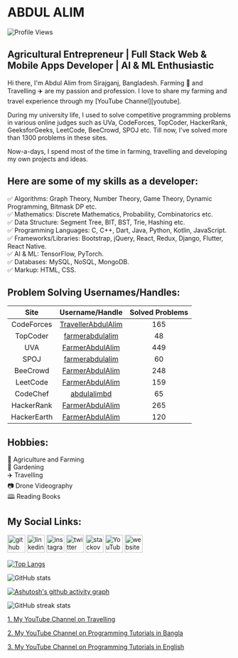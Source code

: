 # ABDUL ALIM

![Profile Views](https://komarev.com/ghpvc/?username=FarmerAbdulAlim&color=blueviolet)

## Agricultural Entrepreneur | Full Stack Web & Mobile Apps Developer | AI & ML Enthusiastic

Hi there, I'm Abdul Alim from Sirajganj, Bangladesh. Farming 🌾 and Travelling ✈️ are my passion and profession. I love to share my farming and travel experience through my [YouTube Channel][youtube].

During my university life, I used to solve competitive programming problems in various online judges such as UVa, CodeForces, TopCoder, HackerRank, GeeksforGeeks, LeetCode, BeeCrowd, SPOJ etc. Till now, I've solved more than 1300 problems in these sites.

Now-a-days, I spend most of the time in farming, travelling and developing my own projects and ideas.

## Here are some of my skills as a developer:

✅ Algorithms: Graph Theory, Number Theory, Game Theory, Dynamic Programming, Bitmask DP etc.  
✅ Mathematics: Discrete Mathematics, Probability, Combinatorics etc.  
✅ Data Structure: Segment Tree, BIT, BST, Trie, Hashing etc.  
✅ Programming Languages: C, C++, Dart, Java, Python, Kotlin, JavaScript.  
✅ Frameworks/Libraries: Bootstrap, jQuery, React, Redux, Django, Flutter, React Native.  
✅ AI & ML: TensorFlow, PyTorch.  
✅ Databases: MySQL, NoSQL, MongoDB.  
✅ Markup: HTML, CSS.

## Problem Solving Usernames/Handles:

|  **Site**   |                           **Username/Handle**                           | **Solved Problems** |
| :---------: | :---------------------------------------------------------------------: | :-----------------: |
| CodeForces  | [TravellerAbdulAlim](https://codeforces.com/profile/TravellerAbdulAlim) |         165         |
|  TopCoder   |    [farmerabdulalim](https://profiles.topcoder.com/farmerabdulalim)     |         48          |
|     UVA     |       [FarmerAbdulAlim](https://uhunt.onlinejudge.org/id/155497)        |         449         |
|    SPOJ     |     [farmerabdulalim](https://www.spoj.com/users/farmerabdulalim/)      |         60          |
|  BeeCrowd   | [FarmerAbdulAlim](https://www.beecrowd.com.br/judge/en/profile/832057)  |         248         |
|  LeetCode   |        [FarmerAbdulAlim](https://leetcode.com/FarmerAbdulAlim/)         |         159         |
|  CodeChef   |        [abdulalimbd](https://www.codechef.com/users/abdulalimbd)        |         65          |
| HackerRank  |      [FarmerAbdulAlim](https://www.hackerrank.com/FarmerAbdulAlim)      |         265         |
| HackerEarth |     [FarmerAbdulAlim](https://www.hackerearth.com/@FarmerAbdulAlim)     |         120         |

## Hobbies:

🌾 Agriculture and Farming <br>
🌱 Gardening <br>
✈️ Travelling <br>
📷 Drone Videography <br>
🕮 Reading Books <br>

## My Social Links:

[<img src='https://cdn.jsdelivr.net/npm/simple-icons@3.0.1/icons/github.svg' alt='github' height='40'>](https://github.com/FarmerAbdulAlim) [<img src='https://cdn.jsdelivr.net/npm/simple-icons@3.0.1/icons/linkedin.svg' alt='linkedin' height='40'>](https://www.linkedin.com/in/farmerabdulalim/) [<img src='https://cdn.jsdelivr.net/npm/simple-icons@3.0.1/icons/instagram.svg' alt='instagram' height='40'>](https://www.instagram.com/farmerabdulalim/) [<img src='https://cdn.jsdelivr.net/npm/simple-icons@3.0.1/icons/twitter.svg' alt='twitter' height='40'>](https://twitter.com/FarmerAbdulAlim) [<img src='https://cdn.jsdelivr.net/npm/simple-icons@3.0.1/icons/stackoverflow.svg' alt='stackoverflow' height='40'>](https://stackoverflow.com/users/3990929) [<img src='https://cdn.jsdelivr.net/npm/simple-icons@3.0.1/icons/youtube.svg' alt='YouTube' height='40'>](https://www.youtube.com/@TravelerAbdulAlim) [<img src='https://cdn.jsdelivr.net/npm/simple-icons@3.0.1/icons/icloud.svg' alt='website' height='40'>](http://www.travelerabdulalim.com/)

[![Top Langs](https://github-readme-stats.vercel.app/api/top-langs/?username=farmerabdulalim)](https://github.com/anuraghazra/github-readme-stats)

![GitHub stats](https://github-readme-stats.vercel.app/api?username=farmerabdulalim&show_icons=true&theme=gruvbox_light)

[![Ashutosh's github activity graph](https://github-readme-activity-graph.vercel.app/graph?username=FarmerAbdulAlim&theme=react-dark)](https://github.com/ashutosh00710/github-readme-activity-graph)

![GitHub streak stats](https://github-readme-streak-stats.herokuapp.com/?user=farmerabdulalim)

[1. My YouTube Channel on Travelling](https://www.youtube.com/@TravelerAbdulAlim)

[2. My YouTube Channel on Programming Tutorials in Bangla](https://www.youtube.com/@LearnWithAbdulAlim)

[3. My YouTube Channel on Programming Tutorials in English](https://www.youtube.com/@AbdulAlim-Bangladesh)
